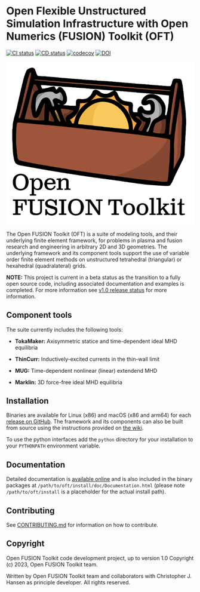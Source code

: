 Open Flexible Unstructured Simulation Infrastructure with Open Numerics (FUSION) Toolkit (OFT)
=====================================

[![CI status](https://github.com/openfusiontoolkit/OpenFUSIONToolkit/actions/workflows/ci_build.yaml/badge.svg?branch=main)](https://github.com/openfusiontoolkit/OpenFUSIONToolkit/actions/workflows/ci_build.yaml)
[![CD status](https://github.com/openfusiontoolkit/OpenFUSIONToolkit/actions/workflows/cd_nightly.yaml/badge.svg)](https://github.com/openfusiontoolkit/OpenFUSIONToolkit/actions/workflows/cd_nightly.yaml)
[![codecov](https://codecov.io/gh/openfusiontoolkit/OpenFUSIONToolkit/graph/badge.svg?token=GG282HKNAO)](https://codecov.io/gh/openfusiontoolkit/OpenFUSIONToolkit)
[![DOI](https://zenodo.org/badge/710415041.svg)](https://zenodo.org/doi/10.5281/zenodo.10306801)

![OFT logo](https://github.com/OpenFUSIONToolkit/OpenFUSIONToolkit/raw/doc_logos/logos/oft_logo.png)

The Open FUSION Toolkit (OFT) is a suite of modeling tools, and their underlying finite element
framework, for problems in plasma and fusion research and engineering in arbitrary 2D and 3D geometries.
The underlying framework and its component tools support the use of variable order finite element methods on
unstructured tetrahedral (triangular) or hexahedral (quadralateral) grids.

**NOTE:** This project is current in a beta status as the transition to a fully open source code, including
associated documentation and examples is completed. For more information see [v1.0 release status](https://github.com/openfusiontoolkit/OpenFUSIONToolkit/milestone/1) for more information.

Component tools
------------

The suite currently includes the following tools:

* **TokaMaker:** Axisymmetric statice and time-dependent ideal MHD equilibria

* **ThinCurr:** Inductively-excited currents in the thin-wall limit

* **MUG:** Time-dependent nonlinear (linear) extendend MHD

* **Marklin:** 3D force-free ideal MHD equilibria

Installation
------------

Binaries are available for Linux (x86) and macOS (x86 and arm64) for each [release on GitHub](https://github.com/openfusiontoolkit/OpenFUSIONToolkit/releases). The framework and its components can also be built from source using the instructions provided on [the wiki](https://github.com/openfusiontoolkit/OpenFUSIONToolkit/wiki).

To use the python interfaces add the `python` directory for your installation to your `PYTHONPATH` environment variable.

Documentation
------------

Detailed documentation is [available online](https://openfusiontoolkit.github.io/OpenFUSIONToolkit/docs/index.html) and is also included in the binary packages at `/path/to/oft/install/doc/Documentation.html` (please note `/path/to/oft/install` is a placeholder for the actual install path).

Contributing
-----------

See [CONTRIBUTING.md](https://github.com/openfusiontoolkit/OpenFUSIONToolkit/blob/main/CONTRIBUTING.md) for information on how to contribute.


Copyright
---------

Open FUSION Toolkit code development project, up to version 1.0 Copyright (c) 2023, Open FUSION Toolkit team.

Written by Open FUSION Toolkit team and collaborators with Christopher J. Hansen as principle developer. All rights reserved.
